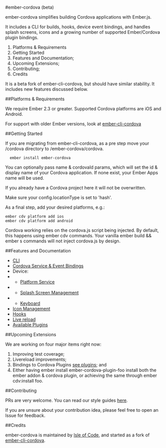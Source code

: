#ember-cordova (beta)

ember-cordova simplifies building Cordova applications with Ember.js.

It includes a CLI for builds, hooks, device event bindings, and handles splash screens, icons and a growing number of supported Ember/Cordova plugin bindings.

1. Platforms & Requirements
2. Getting Started
3. Features and Documentation;
4. Upcoming Extensions;
5. Contributing;
6. Credits

It is a beta fork of ember-cli-cordova, but should have similar
stability. It includes new features discussed below.

##Platforms & Requirements

We require Ember 2.3 or greater. Supported Cordova platforms are iOS
and Android.

For support with older Ember versions, look at [ember-cli-cordova](https://github.com/poetic/ember-cli-cordova)

##Getting Started

If you are migrating from ember-cli-cordova, as a pre step move your
/cordova directory to /ember-cordova/cordova.


```
  ember install ember-cordova
```

You can optionally pass name & cordovaId params, which will set the id &
display name of your Cordova application. If none exist, your Ember Apps
name will be used.

If you already have a Cordova project here it will not be overwritten.

Make sure your config.locationType is set to 'hash'.

As a final step, add your desired platforms, e.g.:

```
ember cdv platform add ios
ember cdv platform add android
```

Cordova working relies on the cordova.js script being injected. By default, this happens using ember cdv commands. Your vanilla ember build && ember s commands will not inject cordova.js by design.

##Features and Documentation
* [CLI](docs/cli.md)
* [Cordova Service & Event Bindings](docs/services/cordova.md)
* Device:
*  *  [Platform Service](docs/services/platform.md)
*  *  [Splash Screen Management](docs/services/splash.md)
*  *  [Keyboard](docs/keyboard.md)
* [Icon Management](docs/services/icons.md)
* [Hooks](docs/hooks.md)
* [Live reload](docs/livereload.md)
* [Available Plugins](docs/plugins.md)

##Upcoming Extensions

We are working on four major items right now:

1. Improving test coverage;
2. Livereload improvements;
3. Bindings to Cordova Plugins [see plugins](docs/plugins.md); and
4. Either having ember install ember-cordova-plugin-foo install both the
ember addon & cordova plugin, or achieving the same through ember
cdv:install foo.

##Contributing

PRs are very welcome. You can read our style guides [here](https://github.com/isleofcode/style-guide).

If you are unsure about your contribution idea, please feel free to
open an Issue for feedback.

##Credits

ember-cordova is maintained by [Isle of Code](https://isleofcode.com), and started as a fork of [ember-cli-cordova](https://github.com/poetic/ember-cli-cordova).
